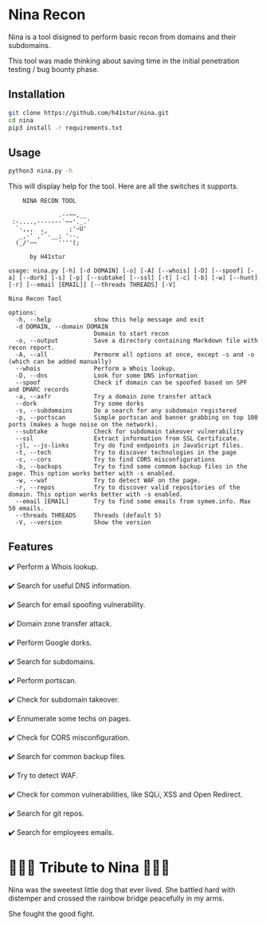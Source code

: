 # Nina Recon

Nina is a tool disigned to perform basic recon from domains and their subdomains.

This tool was made thinking about saving time in the initial penetration testing / bug bounty phase.

## Installation

```bash
git clone https://github.com/h41stur/nina.git
cd nina
pip3 install -r requirements.txt
```

## Usage

```bash
python3 nina.py -h
```

This will display help for the tool. Here are all the switches it supports.

```
    NINA RECON TOOL

              .--~~,__
 :-....,-------`~~'._.'
  `-,,,  ,_      ;'~U'
   _,-' ,'`-__; '--.
  (_/'~~      ''''(;

      by H41stur

usage: nina.py [-h] [-d DOMAIN] [-o] [-A] [--whois] [-D] [--spoof] [-a] [--dork] [-s] [-p] [--subtake] [--ssl] [-t] [-c] [-b] [-w] [--hunt] [-r] [--email [EMAIL]] [--threads THREADS] [-V]

Nina Recon Tool

options:
  -h, --help            show this help message and exit
  -d DOMAIN, --domain DOMAIN
                        Domain to start recon
  -o, --output          Save a directory containing Markdown file with recon report.
  -A, --all             Permorm all options at once, except -s and -o (which can be added manually)
  --whois               Perform a Whois lookup.
  -D, --dns             Look for some DNS information
  --spoof               Check if domain can be spoofed based on SPF and DMARC records
  -a, --axfr            Try a domain zone transfer attack
  --dork                Try some dorks
  -s, --subdomains      Do a search for any subdomain registered
  -p, --portscan        Simple portscan and banner grabbing on top 100 ports (makes a huge noise on the network).
  --subtake             Check for subdomain takeover vulnerability
  --ssl                 Extract information from SSL Certificate.
  -jl, --js-links       Try do find endpoints in JavaScript files.
  -t, --tech            Try to discover technologies in the page
  -c, --cors            Try to find CORS misconfigurations
  -b, --backups         Try to find some commom backup files in the page. This option works better with -s enabled.
  -w, --waf             Try to detect WAF on the page.
  -r, --repos           Try to discover valid repositories of the domain. This option works better with -s enabled.
  --email [EMAIL]       Try to find some emails from symem.info. Max 50 emails.
  --threads THREADS     Threads (default 5)
  -V, --version         Show the version

  ```

## Features

:heavy_check_mark: Perform a Whois lookup.

:heavy_check_mark: Search for useful DNS information.

:heavy_check_mark: Search for email spoofing vulnerability.

:heavy_check_mark: Domain zone transfer attack.

:heavy_check_mark: Perform Google dorks.

:heavy_check_mark: Search for subdomains.

:heavy_check_mark: Perform portscan.

:heavy_check_mark: Check for subdomain takeover.

:heavy_check_mark: Ennumerate some techs on pages.

:heavy_check_mark: Check for CORS misconfiguration.

:heavy_check_mark: Search for common backup files.

:heavy_check_mark: Try to detect WAF.

:heavy_check_mark: Check for common vulnerabilities, like SQLi, XSS and Open Redirect.

:heavy_check_mark: Search for git repos.

:heavy_check_mark: Search for employees emails.

# 💐💐💐 Tribute to Nina 💐💐💐

Nina was the sweetest little dog that ever lived. She battled hard with distemper and crossed the rainbow bridge peacefully in my arms.

She fought the good fight.
